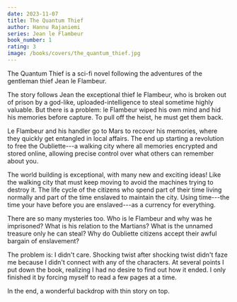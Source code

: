 ```yaml
---
date: 2023-11-07
title: The Quantum Thief
author: Hannu Rajaniemi
series: Jean le Flambeur
book_number: 1
rating: 3
image: /books/covers/the_quantum_thief.jpg
---
```


<span class="book-title">The Quantum Thief</span> is a sci-fi novel following
the adventures of the gentleman thief Jean le Flambeur.

The story follows Jean the exceptional thief le Flambeur, who is broken out of
prison by a god-like, uploaded-intelligence to steal sometime highly valuable.
But there is a problem: le Flambeur wiped his own mind and hid his memories
before capture. To pull off the heist, he must get them back.

Le Flambeur and his handler go to Mars to recover his memories, where they quickly
get entangled in local affairs. The end up starting a revolution to free the
Oubliette---a walking city where all memories encrypted and stored online,
allowing precise control over what others can remember about you.

The world building is exceptional, with many new and exciting ideas! Like the
walking city that must keep moving to avoid the machines trying to destroy it.
The life cycle of the citizens who spend part of their time living normally
and part of the time enslaved to maintain the city. Using time---the time your
have before you are enslaved---as a currency for everything.

There are so many mysteries too. Who is le Flambeur and why was he
imprisoned? What is his relation to the Martians? What is the unnamed treasure
only he can steal? Why do Oubliette citizens accept their awful bargain of
enslavement?

The problem is: I didn't care. Shocking twist after shocking twist didn't
faze me because I didn't connect with any of the characters. At several
points I put down the book, realizing I had no desire to find out how it
ended. I only finished it by forcing myself to read a few pages at a time.

In the end, a wonderful backdrop with thin story on top.
